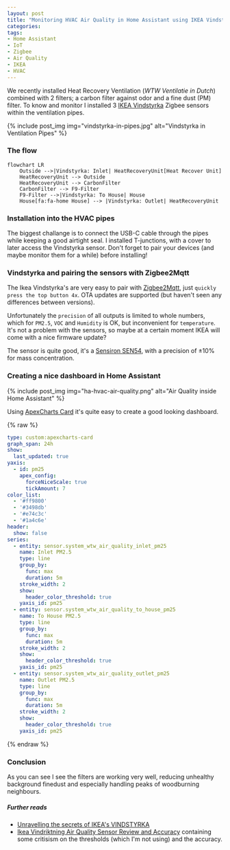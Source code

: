 ```yaml
---
layout: post
title: "Monitoring HVAC Air Quality in Home Assistant using IKEA Vindstyrka Zigbee sensors"
categories: 
tags:
- Home Assistant
- IoT
- Zigbee
- Air Quality
- IKEA
- HVAC
---
```


We recently installed Heat Recovery Ventilation (_WTW Ventilatie in Dutch_) combined with 2 filters; a carbon filter against odor and a fine dust (PM) filter. To know and monitor I installed 3 [IKEA Vindstyrka](https://www.ikea.com/be/en/p/vindstyrka-air-quality-sensor-smart-00498231/) Zigbee sensors within the ventilation pipes. 

{% include post_img img="vindstyrka-in-pipes.jpg" alt="Vindstyrka in Ventilation Pipes" %}

### The flow

```mermaid
flowchart LR
    Outside -->|Vindstyrka: Inlet| HeatRecoveryUnit[Heat Recover Unit]
    HeatRecoveryUnit --> Outside
    HeatRecoveryUnit --> CarbonFilter
    CarbonFilter --> F9-Filter
    F9-Filter -->|Vindstyrka: To House| House
    House[fa:fa-home House] --> |Vindstyrka: Outlet| HeatRecoveryUnit
```

### Installation into the HVAC pipes

The biggest challange is to connect the USB-C cable through the pipes while keeping a good airtight seal. I installed T-junctions, with a cover to later access the Vindstyrka sensor. Don't forget to pair your devices (and maybe monitor them for a while) before installing! 

### Vindstyrka and pairing the sensors with Zigbee2Mqtt

The Ikea Vindstyrka's are very easy to pair with [Zigbee2Mqtt](https://www.zigbee2mqtt.io/devices/E2112.html#pairing), just `quickly press the top button 4x`. OTA updates are supported (but haven't seen any differences between versions).

Unfortunately the `precision` of all outputs is limited to whole numbers, which for `PM2.5`, `VOC` and `Humidity` is OK, but inconvenient for `temperature`. It's not a problem with the sensors, so maybe at a certain moment IKEA will come with a nice firmware update? 

The sensor is quite good, it's a [Sensiron SEN54](https://sensirion.com/products/catalog/SEN54/), with a precision of ±10% for mass concentration.

### Creating a nice dashboard in Home Assistant

{% include post_img img="ha-hvac-air-quality.png" alt="Air Quality inside Home Assistant" %}

Using [ApexCharts Card](https://github.com/RomRider/apexcharts-card) it's quite easy to create a good looking dashboard. 

{% raw %}
```yaml
type: custom:apexcharts-card
graph_span: 24h
show:
  last_updated: true
yaxis:
  - id: pm25
    apex_config:
      forceNiceScale: true
      tickAmount: 7
color_list:
  - '#ff9800'
  - '#3498db'
  - '#e74c3c'
  - '#1a4c6e'
header:
  show: false
series:
  - entity: sensor.system_wtw_air_quality_inlet_pm25
    name: Inlet PM2.5
    type: line
    group_by:
      func: max
      duration: 5m
    stroke_width: 2
    show:
      header_color_threshold: true
    yaxis_id: pm25
  - entity: sensor.system_wtw_air_quality_to_house_pm25
    name: To House PM2.5
    type: line
    group_by:
      func: max
      duration: 5m
    stroke_width: 2
    show:
      header_color_threshold: true
    yaxis_id: pm25
  - entity: sensor.system_wtw_air_quality_outlet_pm25
    name: Outlet PM2.5
    type: line
    group_by:
      func: max
      duration: 5m
    stroke_width: 2
    show:
      header_color_threshold: true
    yaxis_id: pm25
```
{% endraw %}

### Conclusion

As you can see I see the filters are working very well, reducing unhealthy background finedust and especially handling peaks of woodburning neighbours. 

##### Further reads

- [Unravelling the secrets of IKEA's VINDSTYRKA](https://home-assistant-guide.com/news/2023/03/23/unraveling-the-secrets-of-ikeas-vindstyrka/)
- [Ikea Vindriktning Air Quality Sensor Review and Accuracy](https://www.airgradient.com/blog/ikea-vindriktning-accuracy/) containing some critisism on the thresholds (which I'm not using) and the accuracy. 